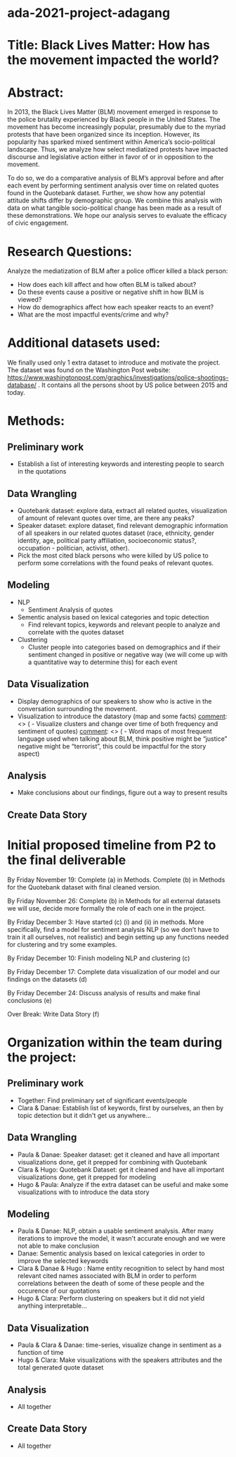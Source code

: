 # ada-2021-project-adagang

# Title: Black Lives Matter: How has the movement impacted the world?

# Abstract: 

  In 2013, the Black Lives Matter (BLM) movement emerged in response to the police brutality experienced by Black people in the United States. The movement has become increasingly popular, presumably due to the myriad protests that have been organized since its inception. However, its popularity has sparked mixed sentiment within America’s socio-political landscape. Thus, we analyze how select mediatized protests have impacted discourse and legislative action either in favor of or in opposition to the movement.
  
  To do so, we do a comparative analysis of BLM’s approval before and after each event by performing sentiment analysis over time on related quotes found in the Quotebank dataset. Further, we show how any potential attitude shifts differ by demographic group. We combine this analysis with data on what tangible socio-political change has been made as a result of these demonstrations. We hope our analysis serves to evaluate the efficacy of civic engagement. 


# Research Questions: 

Analyze the mediatization of BLM after a police officer killed a black person:
  - How does each kill affect and how often BLM is talked about?
  - Do these events cause a positive or negative shift in how BLM is viewed?
  - How do demographics affect how each speaker reacts to an event?
  - What are the most impactful events/crime and why?

[comment]: <> ( Analyze the impact of events related to BLM on legislation/politics ) 
[comment]: <> (  - What type of police reform has occurred? )
[comment]: <> (  - Police budgets, increase or decrease with calls to defund?) 
[comment]: <> (    - possible confounders here, budgets fluctuate for many reasons  )


# Additional datasets used: 

[comment]: <> (We are still working through and deciding on which to use:)
[comment]: <> (Police brutality data:)
[comment]: <> (https://www.kaggle.com/ahsen1330/us-police-shootings)
[comment]: <> (https://www.kaggle.com/washingtonpost/police-shootings → 2 different datasets to introduce the story, compare the proportion of people from different demographic groups killed by the police and show that there are significant problems with this.)

[comment]: <> (https://www.kaggle.com/yash612/black-lives-matter-twitter-dataset → twitter dataset related to BLM with score depending if the tweet has a positive or a negative influence)
[comment]: <> (https://www.kaggle.com/new-york-state/nys-hate-crimes-by-county-and-bias-type?select=hate-crimes-by-county-and-bias-type-beginning-2010.csv 
Library with different dataframes about BLM : policing and Incarceration)

We finally used only 1 extra dataset to introduce and motivate the project. The dataset was found on the Washington Post website: https://www.washingtonpost.com/graphics/investigations/police-shootings-database/ .
It contains all the persons shoot by US police between 2015 and today. 


# Methods:

## Preliminary work
 [comment]: <> ( - Pick 1 or 2 relevant events to analyze for each year)
  - Establish a list of interesting keywords and interesting people to search in the quotations

## Data Wrangling
  - Quotebank dataset: explore data, extract all related quotes, visualization of amount of relevant quotes over time, are there any peaks? 
  - Speaker dataset: explore dataset, find relevant demographic information of all speakers in our related quotes dataset (race, ethnicity, gender identity, age,     political party affiliation, socioeconomic status?, occupation - politician, activist, other).
  - Pick the most cited black persons who were killed by US police to perform some correlations with the found peaks of relevant quotes.

## Modeling
  - NLP
    - Sentiment Analysis of quotes
  - Sementic analysis based on lexical categories and topic detection
    - Find relevant topics, keywords and relevant people to analyze and correlate with the quotes dataset 
  - Clustering
    - Cluster people into categories based on demographics and if their sentiment changed in positive or negative way (we will come up with a quantitative way to determine this) for each event 

## Data Visualization
  - Display demographics of our speakers to show who is active in the conversation surrounding the movement.
  - Visualization to introduce the datastory (map and some facts)
 [comment]: <> (  - Visualize clusters and change over time of both frequency and sentiment of quotes)
 [comment]: <> (  - Word maps of most frequent language used when talking about BLM, think positive might be “justice” negative might be “terrorist”, this could be impactful for the story aspect)


## Analysis
  - Make conclusions about our findings, figure out a way to present results
 
## Create Data Story



# Initial proposed timeline from P2 to the final deliverable

By Friday November 19: Complete (a) in Methods. Complete (b) in Methods for the Quotebank dataset with final cleaned version.

By Friday November 26: Complete (b) in Methods for all external datasets we will use, decide more formally the role of each one in the project.

By Friday December 3: Have started (c) (i) and (ii) in methods. More specifically, find a model for sentiment analysis NLP (so we don’t have to train it all ourselves, not realistic) and begin setting up any functions needed for clustering and try some examples.

By Friday December 10: Finish modeling NLP and clustering (c)

By Friday December 17: Complete data visualization of our model and our findings on the datasets (d)

By Friday December 24: Discuss analysis of results and make final conclusions (e)

Over Break: Write Data Story (f)

# Organization within the team during the project: 

## Preliminary work
  - Together: Find preliminary set of significant events/people
  - Clara & Danae: Establish list of keywords, first by ourselves, an then by topic detection but it didn't get us anywhere...
 
## Data Wrangling
  - Paula & Danae: Speaker dataset: get it cleaned and have all important visualizations done, get it prepped for combining with Quotebank
  - Clara & Hugo: Quotebank Dataset: get it cleaned and have all important visualizations done, get it prepped for modeling
  - Hugo & Paula: Analyze if the extra dataset can be useful and make some visualizations with to introduce the data story


## Modeling
  - Paula & Danae: NLP, obtain a usable sentiment analysis. After many iterations to improve the model, it wasn't accurate enough and we were not able to make conclusion
  - Danae: Sementic analysis based on lexical categories in order to improve the selected keywords
  - Clara & Danae & Hugo : Name entity recognition to select by hand most relevant cited names associated with BLM in order to perform correlations between the death of some of these people and the occurence of our quotations
  - Hugo & Clara: Perform clustering on speakers but it did not yield anything interpretable...

## Data Visualization
  - Paula & Clara & Danae: time-series, visualize change in sentiment as a function of time
  - Hugo & Clara: Make visualizations with the speakers attributes and the total generated quote dataset


## Analysis
  - All together

## Create Data Story
  - All together


[comment]: <> (# Questions for TAs optional: Add here any questions you have for us related to the proposed project.)

[comment]: <> (  - Is the use of keywords the best way to filter the quotations ? Aren’t we missing some quotations that talk about our subject but do not contain our keywords ?)
[comment]: <> (  - On the opposite, are we including quotations that do contain the keywords but have nothing to do with police brutality ? )
[comment]: <> (  - If we therefore use groups of keywords, doesn’t it become too restrictive ? )
[comment]: <> (  - Finally what is the impact of those missing or extra quotations on our dataset given the huge number of quotations. )
